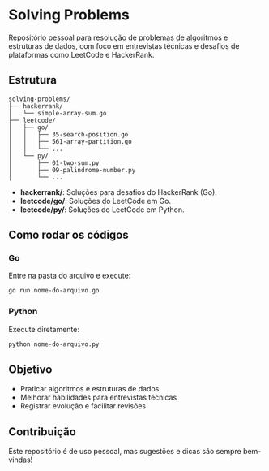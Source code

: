 # Solving Problems

Repositório pessoal para resolução de problemas de algoritmos e estruturas de dados, com foco em entrevistas técnicas e desafios de plataformas como LeetCode e HackerRank.

## Estrutura

```
solving-problems/
├── hackerrank/
│   └── simple-array-sum.go
├── leetcode/
│   ├── go/
│   │   ├── 35-search-position.go
│   │   ├── 561-array-partition.go
│   │   └── ...
│   └── py/
│       ├── 01-two-sum.py
│       ├── 09-palindrome-number.py
│       └── ...
```

- **hackerrank/**: Soluções para desafios do HackerRank (Go).
- **leetcode/go/**: Soluções do LeetCode em Go.
- **leetcode/py/**: Soluções do LeetCode em Python.

## Como rodar os códigos

### Go

Entre na pasta do arquivo e execute:

```sh
go run nome-do-arquivo.go
```

### Python

Execute diretamente:

```sh
python nome-do-arquivo.py
```

## Objetivo

- Praticar algoritmos e estruturas de dados
- Melhorar habilidades para entrevistas técnicas
- Registrar evolução e facilitar revisões

## Contribuição

Este repositório é de uso pessoal, mas sugestões e dicas são sempre bem-vindas!
